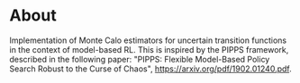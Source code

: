 # About
Implementation of Monte Calo estimators for uncertain transition functions in the context of model-based RL. This is inspired by the PIPPS framework, described in the following paper: "PIPPS: Flexible Model-Based Policy Search Robust to the Curse of Chaos", https://arxiv.org/pdf/1902.01240.pdf.
